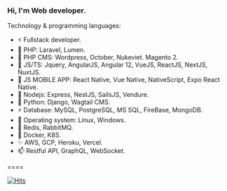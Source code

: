 ### Hi, I'm Web developer.

Technology & programming languages:
- ⚡ Fullstack developer.
- 🔭 PHP: Laravel, Lumen.
- 🌱 PHP CMS: Wordpress, October, Nukeviet. Magento 2.
- 👯 JS/TS: Jquery, AngularJS, Angular 12, VueJS, ReactJS, NextJS, NuxtJS.
- 💬 JS MOBILE APP: React Native, Vue Native, NativeScript, Expo React Native.
- 👋 Nodejs: Express, NestJS, SailsJS, Vendure.
- 🌱 Python: Django, Wagtail CMS.
- ⚡ Database: MySQL, PostgreSQL, MS SQL, FireBase, MongoDB.
- 👋 Operating system: Linux, Windows.
- 🔭 Redis, RabbitMQ.
- 👯 Docker, K8S.
- ✨ AWS, GCP, Heroku, Vercel.
- 📫 Restful API, GraphQL, WebSocket.

====

[![Hits](https://hits.seeyoufarm.com/api/count/incr/badge.svg?url=https%3A%2F%2Fgithub.com%2Ftjennt&count_bg=%2373BDD5&title_bg=%23497E63&icon=xmpp.svg&icon_color=%23E7E7E7&title=VISITORS&edge_flat=true)](https://github.com/tjennt)
